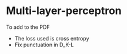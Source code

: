 # Multi-layer-perceptron



To add to the PDF



* The loss used is cross entropy
* Fix punctuation in D\_K-L
